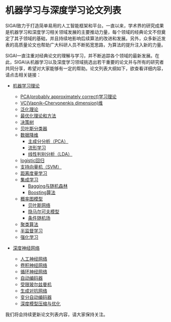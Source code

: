 机器学习与深度学习论文列表
===

SIGAI致力于打造简单易用的人工智能框架和平台。一直以来，学术界的研究成果是机器学习和深度学习相关领域发展的主要推动力量，每个领域的经典论文不但奠定了其子领域的基础，并且持续地影响后续算法的改进和发展。另外，众多新近发表的高质量论文也帮助广大科研人员不断拓宽思路，为算法的提升注入新的力量。

SIGAI一直注重对经典论文的理解与学习，并不断追踪各个领域的最新发展。在此，SIGAI从机器学习以及深度学习领域挑选出若干重要的论文并与所有的研究者共同分享，希望对大家能够有一定的帮助。论文列表大纲如下，欲查看详细内容，请点击相关链接：

- [机器学习理论](https://github.com/tensor-infinity/PaperCollections/blob/master/ML.md#%E6%9C%BA%E5%99%A8%E5%AD%A6%E4%B9%A0%E7%90%86%E8%AE%BA)
  * [PCA(probably approximately correct)学习理论](https://github.com/tensor-infinity/PaperCollections/blob/master/ML.md#pcaprobably-approximately-correct%E5%AD%A6%E4%B9%A0%E7%90%86%E8%AE%BA)
  * [VC(Vapnik–Chervonenkis dimension)维](https://github.com/tensor-infinity/PaperCollections/blob/master/ML.md#vcvapnikchervonenkis-dimension维)
  * [泛化理论](https://github.com/tensor-infinity/PaperCollections/blob/master/ML.md#泛化理论)
  * [最优化理论和方法](https://github.com/tensor-infinity/PaperCollections/blob/master/ML.md#最优化理论和方法)
  * [决策树](https://github.com/tensor-infinity/PaperCollections/blob/master/ML.md#决策树)
  * [贝叶斯分类器](https://github.com/tensor-infinity/PaperCollections/blob/master/ML.md#贝叶斯分类器)
  * [数据降维](https://github.com/tensor-infinity/PaperCollections/blob/master/ML.md#数据降维)
    + [主成分分析（PCA）](https://github.com/tensor-infinity/PaperCollections/blob/master/ML.md#主成分分析pca)
    + [流形学习](https://github.com/tensor-infinity/PaperCollections/blob/master/ML.md#流形学习)
    + [线性判别分析（LDA）](https://github.com/tensor-infinity/PaperCollections/blob/master/ML.md#线性判别分析lda)
  * [logistic回归](https://github.com/tensor-infinity/PaperCollections/blob/master/ML.md#logistic回归)
  * [支持向量机（SVM）](https://github.com/tensor-infinity/PaperCollections/blob/master/ML.md#支持向量机svm)
  * [距离度量学习](https://github.com/tensor-infinity/PaperCollections/blob/master/ML.md#距离度量学习)
  * [集成学习](https://github.com/tensor-infinity/PaperCollections/blob/master/ML.md#集成学习)
    + [Bagging与随机森林](https://github.com/tensor-infinity/PaperCollections/blob/master/ML.md#Bagging与随机森林)
    + [Boosting算法](https://github.com/tensor-infinity/PaperCollections/blob/master/ML.md#Boosting算法)
  * [概率图模型](https://github.com/tensor-infinity/PaperCollections/blob/master/ML.md#概率图模型)
    + [贝叶斯网络](https://github.com/tensor-infinity/PaperCollections/blob/master/ML.md#贝叶斯网络)
    + [隐马尔可夫模型](https://github.com/tensor-infinity/PaperCollections/blob/master/ML.md#隐马尔可夫模型)
    + [条件随机场](https://github.com/tensor-infinity/PaperCollections/blob/master/ML.md#条件随机场)
  * [聚类算法](https://github.com/tensor-infinity/PaperCollections/blob/master/ML.md#聚类算法)
  * [半监督学习](https://github.com/tensor-infinity/PaperCollections/blob/master/ML.md#半监督学习)
  * [强化学习](https://github.com/tensor-infinity/PaperCollections/blob/master/ML.md#强化学习)


- [深度神经网络](https://github.com/tensor-infinity/PaperCollections/blob/master/DNN.md#深度神经网络)
  * [人工神经网络](https://github.com/tensor-infinity/PaperCollections/blob/master/DNN.md#人工神经网络)
  * [卷积神经网络](https://github.com/tensor-infinity/PaperCollections/blob/master/DNN.md#卷积神经网络)
  * [循环神经网络](https://github.com/tensor-infinity/PaperCollections/blob/master/DNN.md#循环神经网络)
  * [自动编码器](https://github.com/tensor-infinity/PaperCollections/blob/master/DNN.md#自动编码器)
  * [受限玻尔兹曼机](https://github.com/tensor-infinity/PaperCollections/blob/master/DNN.md#受限玻尔兹曼机)
  * [生成对抗网络](https://github.com/tensor-infinity/PaperCollections/blob/master/DNN.md#生成对抗网络)
  * [变分自动编码器](https://github.com/tensor-infinity/PaperCollections/blob/master/DNN.md#变分自动编码器)
  * [深度模型压缩与优化](https://github.com/tensor-infinity/PaperCollections/blob/master/DNN.md#深度模型压缩与优化)


我们将会持续更新论文列表内容，请大家保持关注。

